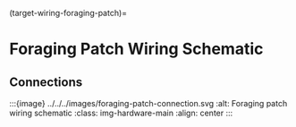 (target-wiring-foraging-patch)=
# Foraging Patch Wiring Schematic

## Connections

:::{image} ../../../images/foraging-patch-connection.svg
:alt: Foraging patch wiring schematic
:class: img-hardware-main
:align: center
:::
